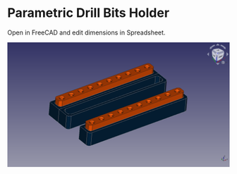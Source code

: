 # Parametric Drill Bits Holder

Open in FreeCAD and edit dimensions in Spreadsheet.

![parametric drill-bits holder](img/parametric-drill-bit-holder.png)
